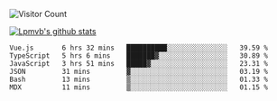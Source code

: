 ![Visitor Count](https://profile-counter.glitch.me/Lpmvb/count.svg)

[![Lpmvb's github stats](https://github-readme-stats.vercel.app/api?username=lpmvb&show_icons=true&title_color=fff&icon_color=79ff97&text_color=9f9f9f&bg_color=151515)](https://github.com/anuraghazra/github-readme-stats)

<!--
Here are some ideas to get you started:

- 🔭 I’m currently working on ...
- 🌱 I’m currently learning ...
- 👯 I’m looking to collaborate on ...
- 🤔 I’m looking for help with ...
- 💬 Ask me about ...
- 📫 How to reach me: ...
- 😄 Pronouns: ...
- ⚡ Fun fact: ...
-->

<!--START_SECTION:waka-->

```text
Vue.js       6 hrs 32 mins   ██████████░░░░░░░░░░░░░░░   39.59 %
TypeScript   5 hrs 6 mins    ███████▓░░░░░░░░░░░░░░░░░   30.89 %
JavaScript   3 hrs 51 mins   █████▓░░░░░░░░░░░░░░░░░░░   23.31 %
JSON         31 mins         ▓░░░░░░░░░░░░░░░░░░░░░░░░   03.19 %
Bash         13 mins         ▒░░░░░░░░░░░░░░░░░░░░░░░░   01.33 %
MDX          11 mins         ▒░░░░░░░░░░░░░░░░░░░░░░░░   01.15 %
```

<!--END_SECTION:waka-->
